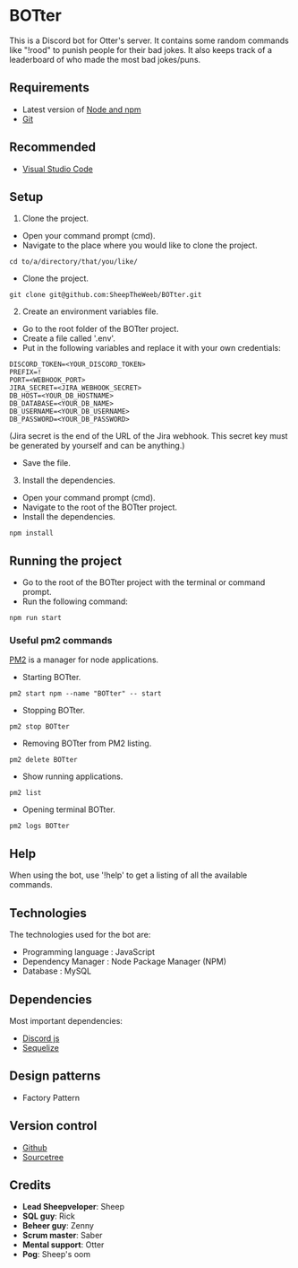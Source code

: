 # BOTter
This is a Discord bot for Otter's server. It contains some random commands like "!rood" to punish people for their bad jokes. It also keeps track of a leaderboard of who made the most bad jokes/puns.

## Requirements
- Latest version of [Node and npm](https://nodejs.org/en/)
- [Git](https://git-scm.com/)

## Recommended
- [Visual Studio Code](https://code.visualstudio.com/)

## Setup
1. Clone the project.
- Open your command prompt (cmd).
- Navigate to the place where you would like to clone the project.
```
cd to/a/directory/that/you/like/
```
- Clone the project.
```
git clone git@github.com:SheepTheWeeb/BOTter.git
```

2. Create an environment variables file.
- Go to the root folder of the BOTter project.
- Create a file called '.env'.
- Put in the following variables and replace it with your own credentials:
```
DISCORD_TOKEN=<YOUR_DISCORD_TOKEN>
PREFIX=!
PORT=<WEBHOOK_PORT>
JIRA_SECRET=<JIRA_WEBHOOK_SECRET>
DB_HOST=<YOUR_DB_HOSTNAME>
DB_DATABASE=<YOUR_DB_NAME>
DB_USERNAME=<YOUR_DB_USERNAME>
DB_PASSWORD=<YOUR_DB_PASSWORD>
```
(Jira secret is the end of the URL of the Jira webhook. This secret key must be generated by yourself and can be anything.)
- Save the file.

3. Install the dependencies.
- Open your command prompt (cmd).
- Navigate to the root of the BOTter project.
- Install the dependencies.
```
npm install
```

## Running the project
- Go to the root of the BOTter project with the terminal or command prompt.
- Run the following command:
```
npm run start
```
### Useful pm2 commands
[PM2](https://pm2.keymetrics.io/) is a manager for node applications.
- Starting BOTter.
```
pm2 start npm --name "BOTter" -- start
```
- Stopping BOTter.
```
pm2 stop BOTter
```
- Removing BOTter from PM2 listing.
```
pm2 delete BOTter
```
- Show running applications.
```
pm2 list
```
- Opening terminal BOTter.
```
pm2 logs BOTter
```

## Help
When using the bot, use '!help' to get a listing of all the available commands.

## Technologies
The technologies used for the bot are:
- Programming language : JavaScript
- Dependency Manager : Node Package Manager (NPM)
- Database : MySQL

## Dependencies
Most important dependencies:
- [Discord js](https://discord.js.org/#/)
- [Sequelize](https://sequelize.org/)

## Design patterns
- Factory Pattern

## Version control
- [Github](https://github.com/)
- [Sourcetree](https://www.sourcetreeapp.com/)

## Credits
- **Lead Sheepveloper**: Sheep
- **SQL guy**: Rick
- **Beheer guy**: Zenny
- **Scrum master**: Saber
- **Mental support**: Otter
- **Pog**: Sheep's oom